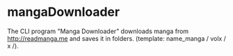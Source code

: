# mangaDownloader
The CLI program "Manga Downloader" downloads manga from http://readmanga.me and saves it in folders. (template: name_manga / volx / x /).
